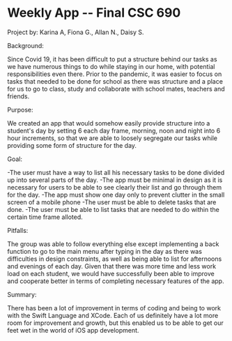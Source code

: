 # Weekly App -- Final CSC 690

Project by: Karina A, Fiona G., Allan N., Daisy S.

Background: 

Since Covid 19, it has been difficult to put a structure behind our tasks as we have numerous things to do while staying in our home, with potential responsibilities even there. Prior to the pandemic, it was easier to focus on tasks that needed to be done for school as there was structure and a place for us to go to class, study and collaborate with school mates, teachers and friends. 

Purpose: 

We created an app that would somehow easily provide structure into a student's day by setting 6 each day frame, morning, noon and night into 6 hour increments, so that we are able to loosely segregate our tasks while providing some form of structure for the day. 

Goal: 

-The user must have a way to list all his necessary tasks to be done divided up into several parts of the day. 
-The app must be minimal in design as it is necessary for users to be able to see clearly their list and go through them for the day. 
-The app must show one day only to prevent clutter in the small screen of a mobile phone
-The user must be able to delete tasks that are done. 
-The user must be able to list tasks that are needed to do within the certain time frame alloted. 

Pitfalls: 

The group was able to follow everything else except implementing a back function to go to the main menu after typing in the day as there was difficulties in design constraints, as well as being able to list for afternoons and evenings of each day. Given that there was more time and less work load on each student, we would have successfully been able to improve and cooperate better in terms of completing necessary features of the app.

Summary: 

There has been a lot of improvement in terms of coding and being to work with the Swift Language and XCode. Each of us definitely have a lot more room for improvement and growth, but this enabled us to be able to get our feet wet in the world of iOS app development. 




